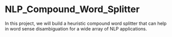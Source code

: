# NLP_Compound_Word_Splitter
In this project, we will build a heuristic compound word splitter that can help in word sense disambiguation for a wide array of NLP applications.
